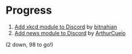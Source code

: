 # Progress

1. [Add xkcd module to Discord](https://github.com/the-vision/jarvis-discord/pull/1) by [bitnahian](https://github.com/bitnahian)
1. [Add news module to Discord](https://github.com/the-vision/jarvis-discord/pull/3) by [ArthurCueio](https://github.com/ArthurCueio)

(2 down, 98 to go!)
